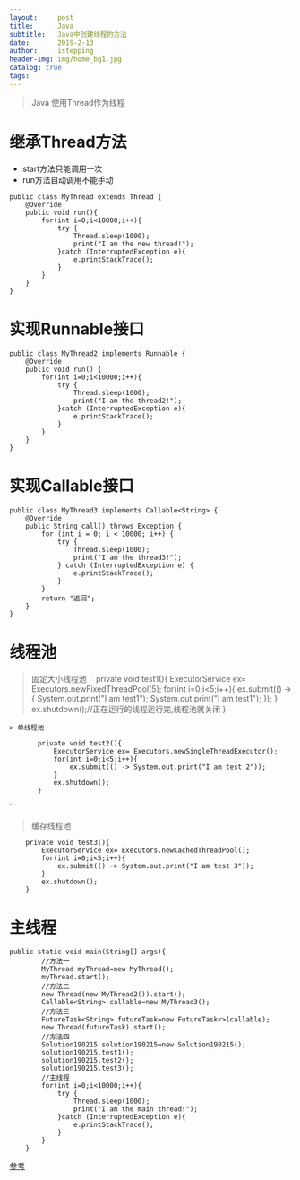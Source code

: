 ```yaml
---
layout:     post
title:      Java
subtitle:   Java中创建线程的方法
date:       2019-2-13
author:     istepping
header-img: img/home_bg1.jpg
catalog: true
tags:
---
```

> Java 使用Thread作为线程
# 继承Thread方法
* start方法只能调用一次
* run方法自动调用不能手动
```
public class MyThread extends Thread {
    @Override
    public void run(){
        for(int i=0;i<10000;i++){
            try {
                Thread.sleep(1000);
                print("I am the new thread!");
            }catch (InterruptedException e){
                e.printStackTrace();
            }
        }
    }
}
```
# 实现Runnable接口
```
public class MyThread2 implements Runnable {
    @Override
    public void run() {
        for(int i=0;i<10000;i++){
            try {
                Thread.sleep(1000);
                print("I am the thread2!");
            }catch (InterruptedException e){
                e.printStackTrace();
            }
        }
    }
}
```
# 实现Callable接口
```
public class MyThread3 implements Callable<String> {
    @Override
    public String call() throws Exception {
        for (int i = 0; i < 10000; i++) {
            try {
                Thread.sleep(1000);
                print("I am the thread3!");
            } catch (InterruptedException e) {
                e.printStackTrace();
            }
        }
        return "返回";
    }
}
```
# 线程池
> 固定大小线程池
``
    private void test1(){
        ExecutorService ex= Executors.newFixedThreadPool(5);
        for(int i=0;i<5;i++){
            ex.submit(() -> {
                System.out.print("I am test1");
                System.out.print("I am test1");
            });
        }
        ex.shutdown();//正在运行的线程运行完,线程池就关闭
    }
```
> 单线程池
```
           private void test2(){
               ExecutorService ex= Executors.newSingleThreadExecutor();
               for(int i=0;i<5;i++){
                   ex.submit(() -> System.out.print("I am test 2"));
               }
               ex.shutdown();
           }
``
> 缓存线程池
```
    private void test3(){
        ExecutorService ex= Executors.newCachedThreadPool();
        for(int i=0;i<5;i++){
            ex.submit(() -> System.out.print("I am test 3"));
        }
        ex.shutdown();
    }
```
# 主线程
```
public static void main(String[] args){
        //方法一
        MyThread myThread=new MyThread();
        myThread.start();
        //方法二
        new Thread(new MyThread2()).start();
        Callable<String> callable=new MyThread3();
        //方法三
        FutureTask<String> futureTask=new FutureTask<>(callable);
        new Thread(futureTask).start();
        //方法四
        Solution190215 solution190215=new Solution190215();
        solution190215.test1();
        solution190215.test2();
        solution190215.test3();
        //主线程
        for(int i=0;i<10000;i++){
            try {
                Thread.sleep(1000);
                print("I am the main thread!");
            }catch (InterruptedException e){
                e.printStackTrace();
            }
        }
    }
```
[参考](https://blog.csdn.net/weixin_41891854/article/details/81265772)
